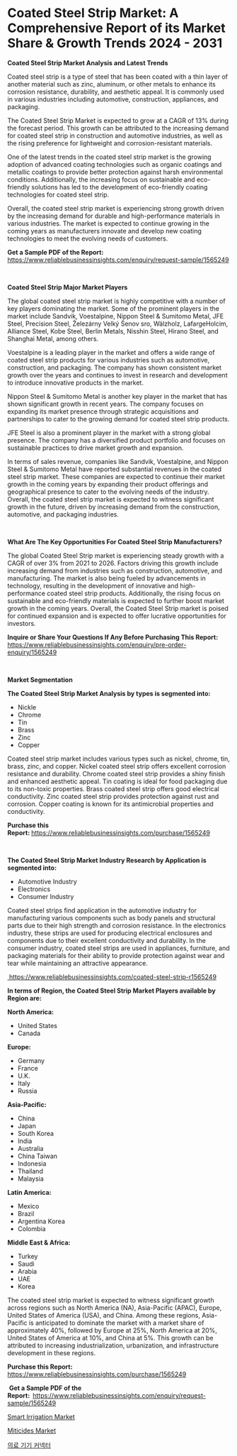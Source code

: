 <p><h1>Coated Steel Strip Market: A Comprehensive Report of its Market Share & Growth Trends 2024 - 2031</h1></p><p><strong>Coated Steel Strip Market Analysis and Latest Trends</strong></p>
<p><p>Coated steel strip is a type of steel that has been coated with a thin layer of another material such as zinc, aluminum, or other metals to enhance its corrosion resistance, durability, and aesthetic appeal. It is commonly used in various industries including automotive, construction, appliances, and packaging.</p><p>The Coated Steel Strip Market is expected to grow at a CAGR of 13% during the forecast period. This growth can be attributed to the increasing demand for coated steel strip in construction and automotive industries, as well as the rising preference for lightweight and corrosion-resistant materials.</p><p>One of the latest trends in the coated steel strip market is the growing adoption of advanced coating technologies such as organic coatings and metallic coatings to provide better protection against harsh environmental conditions. Additionally, the increasing focus on sustainable and eco-friendly solutions has led to the development of eco-friendly coating technologies for coated steel strip.</p><p>Overall, the coated steel strip market is experiencing strong growth driven by the increasing demand for durable and high-performance materials in various industries. The market is expected to continue growing in the coming years as manufacturers innovate and develop new coating technologies to meet the evolving needs of customers.</p></p>
<p><strong>Get a Sample PDF of the Report:&nbsp;</strong> <a href="https://www.reliablebusinessinsights.com/enquiry/request-sample/1565249">https://www.reliablebusinessinsights.com/enquiry/request-sample/1565249</a></p>
<p>&nbsp;</p>
<p><strong>Coated Steel Strip Major Market Players</strong></p>
<p><p>The global coated steel strip market is highly competitive with a number of key players dominating the market. Some of the prominent players in the market include Sandvik, Voestalpine, Nippon Steel & Sumitomo Metal, JFE Steel, Precision Steel, Železárny Velký Šenov sro, Wälzholz, LafargeHolcim, Alliance Steel, Kobe Steel, Berlin Metals, Nisshin Steel, Hirano Steel, and Shanghai Metal, among others.</p><p>Voestalpine is a leading player in the market and offers a wide range of coated steel strip products for various industries such as automotive, construction, and packaging. The company has shown consistent market growth over the years and continues to invest in research and development to introduce innovative products in the market.</p><p>Nippon Steel & Sumitomo Metal is another key player in the market that has shown significant growth in recent years. The company focuses on expanding its market presence through strategic acquisitions and partnerships to cater to the growing demand for coated steel strip products.</p><p>JFE Steel is also a prominent player in the market with a strong global presence. The company has a diversified product portfolio and focuses on sustainable practices to drive market growth and expansion.</p><p>In terms of sales revenue, companies like Sandvik, Voestalpine, and Nippon Steel & Sumitomo Metal have reported substantial revenues in the coated steel strip market. These companies are expected to continue their market growth in the coming years by expanding their product offerings and geographical presence to cater to the evolving needs of the industry. Overall, the coated steel strip market is expected to witness significant growth in the future, driven by increasing demand from the construction, automotive, and packaging industries.</p></p>
<p>&nbsp;</p>
<p><strong>What Are The Key Opportunities For Coated Steel Strip Manufacturers?</strong></p>
<p><p>The global Coated Steel Strip market is experiencing steady growth with a CAGR of over 3% from 2021 to 2026. Factors driving this growth include increasing demand from industries such as construction, automotive, and manufacturing. The market is also being fueled by advancements in technology, resulting in the development of innovative and high-performance coated steel strip products. Additionally, the rising focus on sustainable and eco-friendly materials is expected to further boost market growth in the coming years. Overall, the Coated Steel Strip market is poised for continued expansion and is expected to offer lucrative opportunities for investors.</p></p>
<p><strong>Inquire or Share Your Questions If Any Before Purchasing This Report:</strong> <a href="https://www.reliablebusinessinsights.com/enquiry/pre-order-enquiry/1565249">https://www.reliablebusinessinsights.com/enquiry/pre-order-enquiry/1565249</a></p>
<p>&nbsp;</p>
<p><strong>Market Segmentation</strong></p>
<p><strong>The Coated Steel Strip Market Analysis by types is segmented into:</strong></p>
<p><ul><li>Nickle</li><li>Chrome</li><li>Tin</li><li>Brass</li><li>Zinc</li><li>Copper</li></ul></p>
<p><p>Coated steel strip market includes various types such as nickel, chrome, tin, brass, zinc, and copper. Nickel coated steel strip offers excellent corrosion resistance and durability. Chrome coated steel strip provides a shiny finish and enhanced aesthetic appeal. Tin coating is ideal for food packaging due to its non-toxic properties. Brass coated steel strip offers good electrical conductivity. Zinc coated steel strip provides protection against rust and corrosion. Copper coating is known for its antimicrobial properties and conductivity.</p></p>
<p><strong>Purchase this Report:&nbsp;</strong><a href="https://www.reliablebusinessinsights.com/purchase/1565249">https://www.reliablebusinessinsights.com/purchase/1565249</a></p>
<p>&nbsp;</p>
<p><strong>The Coated Steel Strip Market Industry Research by Application is segmented into:</strong></p>
<p><ul><li>Automotive Industry</li><li>Electronics</li><li>Consumer Industry</li></ul></p>
<p><p>Coated steel strips find application in the automotive industry for manufacturing various components such as body panels and structural parts due to their high strength and corrosion resistance. In the electronics industry, these strips are used for producing electrical enclosures and components due to their excellent conductivity and durability. In the consumer industry, coated steel strips are used in appliances, furniture, and packaging materials for their ability to provide protection against wear and tear while maintaining an attractive appearance.</p></p>
<p><a href="https://www.reliablebusinessinsights.com/coated-steel-strip-r1565249">&nbsp;https://www.reliablebusinessinsights.com/coated-steel-strip-r1565249</a></p>
<p><strong>In terms of Region, the Coated Steel Strip Market Players available by Region are:</strong></p>
<p>
    <p> <strong> North America: </strong>
        <ul>
            <li>United States</li>
            <li>Canada</li>
        </ul>
        </p> 
    <p> <strong> Europe: </strong>
        <ul>
            <li>Germany</li>
            <li>France</li>
            <li>U.K.</li>
            <li>Italy</li>
            <li>Russia</li>
        </ul>
        </p> 
    <p> <strong> Asia-Pacific: </strong>
        <ul>
            <li>China</li>
            <li>Japan</li>
            <li>South Korea</li>
            <li>India</li>
            <li>Australia</li>
            <li>China Taiwan</li>
            <li>Indonesia</li>
            <li>Thailand</li>
            <li>Malaysia</li>
        </ul>
        </p> 
    <p> <strong> Latin America: </strong>
        <ul>
            <li>Mexico</li>
            <li>Brazil</li>
            <li>Argentina Korea</li>
            <li>Colombia</li>
        </ul>
        </p> 
    <p> <strong> Middle East & Africa: </strong>
        <ul>
            <li>Turkey</li>
            <li>Saudi</li>
            <li>Arabia</li>
            <li>UAE</li>
            <li>Korea</li>
        </ul>
    </p>
    </p>
<p><p>The coated steel strip market is expected to witness significant growth across regions such as North America (NA), Asia-Pacific (APAC), Europe, United States of America (USA), and China. Among these regions, Asia-Pacific is anticipated to dominate the market with a market share of approximately 40%, followed by Europe at 25%, North America at 20%, United States of America at 10%, and China at 5%. This growth can be attributed to increasing industrialization, urbanization, and infrastructure development in these regions.</p></p>
<p><strong>Purchase this Report: </strong><a href="https://www.reliablebusinessinsights.com/purchase/1565249">https://www.reliablebusinessinsights.com/purchase/1565249</a></p>
<p>&nbsp;<strong>Get a Sample PDF of the Report:&nbsp;&nbsp;</strong><a href="https://www.reliablebusinessinsights.com/enquiry/request-sample/1565249">https://www.reliablebusinessinsights.com/enquiry/request-sample/1565249</a></p>
<p><strong></strong></p>
<p><p><a href="https://medium.com/@theomorar08/smart-irrigation-market-outlook-complete-industry-analysis-2024-to-2031-fb9b7aec58e6">Smart Irrigation Market</a></p><p><a href="https://medium.com/@jordymiller63/miticides-market-research-report-includes-analysis-on-market-size-share-and-growth-rate-at-6-5-070cae06a15b">Miticides Market</a></p><p><a href="https://github.com/wallacBahrtyinger567686/Market-Research-Report-List-2/blob/main/25787054727.md">의료 기기 커넥터</a></p></p>